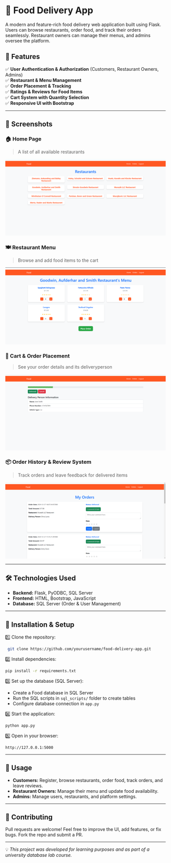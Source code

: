 # 🍔 Food Delivery App

A modern and feature-rich food delivery web application built using Flask. Users can browse restaurants, order food, and track their orders seamlessly. Restaurant owners can manage their menus, and admins oversee the platform. 

## 🚀 Features

✅ **User Authentication & Authorization** (Customers, Restaurant Owners, Admins)  
✅ **Restaurant & Menu Management**  
✅ **Order Placement & Tracking**  
✅ **Ratings & Reviews for Food Items**  
✅ **Cart System with Quantity Selection**  
✅ **Responsive UI with Bootstrap**

---

## 📸 Screenshots

### 🏠 Home Page
> A list of all available restaurants

![Home Page](screenshots/restaurants.png)

### 🍽️ Restaurant Menu
> Browse and add food items to the cart

![Restaurant Menu](screenshots/foods.png)

### 🛒 Cart & Order Placement
> See your order details and its deliveryperson

![Cart Page](screenshots/order.png)

### 📦 Order History & Review System
> Track orders and leave feedback for delivered items

![Order History](screenshots/reviews.png)

---

## 🛠️ Technologies Used

- **Backend:** Flask, PyODBC, SQL Server
- **Frontend:** HTML, Bootstrap, JavaScript
- **Database:** SQL Server (Order & User Management)

---

## 🔧 Installation & Setup

1️⃣ Clone the repository:
```bash
 git clone https://github.com/yourusername/food-delivery-app.git
```

2️⃣ Install dependencies:
```bash
pip install -r requirements.txt
```

3️⃣ Set up the database (SQL Server):
- Create a Food database in SQL Server
- Run the SQL scripts in `sql_scripts/` folder to create tables
- Configure database connection in `app.py`

4️⃣ Start the application:
```bash
python app.py
```

5️⃣ Open in your browser:
```
http://127.0.0.1:5000
```

---

## 📌 Usage

- **Customers:** Register, browse restaurants, order food, track orders, and leave reviews.
- **Restaurant Owners:** Manage their menu and update food availability.
- **Admins:** Manage users, restaurants, and platform settings.

---

## 🙌 Contributing
Pull requests are welcome! Feel free to improve the UI, add features, or fix bugs. Fork the repo and submit a PR. 

---

💡 *This project was developed for learning purposes and as part of a university database lab course.*
